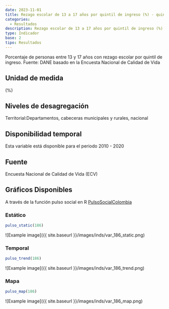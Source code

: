 ```yaml
---
date: 2023-11-01
title: Rezago escolar de 13 a 17 años por quintil de ingreso (%) - quintil 2 (zona)
categories:
  - Resultados
description: Rezago escolar de 13 a 17 años por quintil de ingreso (%) - quintil 2
type: Indicador
base: 2
tipo: Resultados
--- 
```


Porcentaje de personas entre 13 y 17 años con rezago escolar por quintil de ingreso.
Fuente: DANE basado en la Encuesta Nacional de Calidad de Vida

## Unidad de medida
(%)

## Niveles de desagregación
Territorial:Departamentos, cabeceras municipales y rurales, nacional

## Disponibilidad temporal
Esta variable está disponible para el periodo 2010 - 2020

## Fuente
Encuesta Nacional de Calidad de Vida (ECV)

## Gráficos Disponibles

A través de la función pulso social en R [PulsoSocialColombia](https://github.com/pulsosocialcolombia/PulsoSocialColombia)

### Estático

``` R
pulso_static(186)
```

![Example image]({{ site.baseurl }}/images/inds/var_186_static.png)

### Temporal

``` R
pulso_trend(186)
```

![Example image]({{ site.baseurl }}/images/inds/var_186_trend.png)

### Mapa

``` R
pulso_map(186)
```

![Example image]({{ site.baseurl }}/images/inds/var_186_map.png)